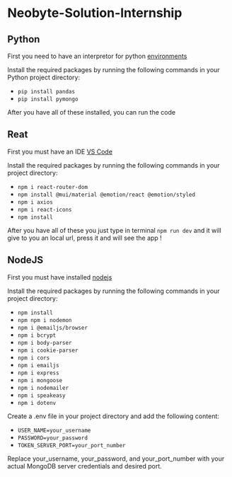 # Neobyte-Solution-Internship

## Python

First you need to have an interpretor for python [environments](https://code.visualstudio.com/docs/python/environments)

Install the required packages by running the following commands in your Python project directory: 

- `pip install pandas` 
- `pip install pymongo`

After you have all of these installed, you can run the code

## Reat

First you must have an IDE [VS Code](https://code.visualstudio.com/)

Install the required packages by running the following commands in your project directory:

- `npm i react-router-dom` 
- `npm install @mui/material @emotion/react @emotion/styled` 
- `npm i axios` 
- `npm i react-icons` 
- `npm install`

After you have all of these you just type in terminal `npm run dev` and it will give to you an local url, press it and will see the app !

## NodeJS

First you must have installed [nodejs](https://nodejs.org/en)

Install the required packages by running the following commands in your project directory:

- `npm install`
- `npm npm i nodemon`
- `npm i @emailjs/browser`
- `npm i bcrypt`
- `npm i body-parser`
- `npm i cookie-parser`
- `npm i cors`
- `npm i emailjs`
- `npm i express`
- `npm i mongoose`
- `npm i nodemailer` 
- `npm i speakeasy`
- `npm i dotenv`

Create a .env file in your project directory and add the following content:

- `USER_NAME=your_username`
- `PASSWORD=your_password`
- `TOKEN_SERVER_PORT=your_port_number`

Replace your_username, your_password, and your_port_number with your actual MongoDB server credentials and desired port.